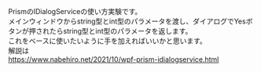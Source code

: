 PrismのIDialogServiceの使い方実験です。  
メインウィンドウからstring型とint型のパラメータを渡し、ダイアログでYesボタンが押されたらstring型とint型のパラメータを返します。  
これをベースに使いたいように手を加えればいいかと思います。  
解説は  
https://www.nabehiro.net/2021/10/wpf-prism-idialogservice.html
